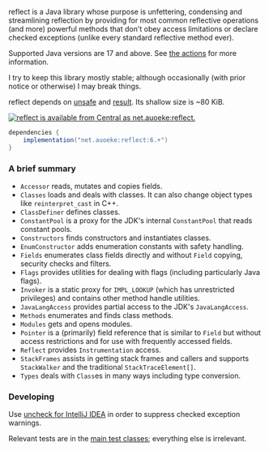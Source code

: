 reflect is a Java library whose purpose is unfettering, condensing and streamlining reflection
by providing for most common reflective operations (and more) powerful methods
that don't obey access limitations or declare checked exceptions (unlike every standard reflective method ever).

Supported Java versions are 17 and above.
See [the actions](https://github.com/auoeke/reflect/actions/runs/3844981923) for more information.

I try to keep this library mostly stable; although occasionally (with prior notice or otherwise) I may break things.

reflect depends on [unsafe](https://github.com/auoeke/unsafe) and [result](https://github.com/auoeke/result).
Its shallow size is ~80 KiB.

[![reflect is available from Central as net.auoeke:reflect.](
https://img.shields.io/maven-central/v/net.auoeke/reflect?label=Central:%20net.auoeke:reflect
)](https://repo1.maven.org/maven2/net/auoeke/reflect/)

```groovy
dependencies {
	implementation("net.auoeke:reflect:6.+")
}
```

### A brief summary

- `Accessor` reads, mutates and copies fields.
- `Classes` loads and deals with classes. It can also change object types like `reinterpret_cast` in C++.
- `ClassDefiner` defines classes.
- `ConstantPool` is a proxy for the JDK's internal `ConstantPool` that reads constant pools.
- `Constructors` finds constructors and instantiates classes.
- `EnumConstructor` adds enumeration constants with safety handling.
- `Fields` enumerates class fields directly and without `Field` copying, security checks and filters.
- `Flags` provides utilities for dealing with flags (including particularly Java flags).
- `Invoker` is a static proxy for `IMPL_LOOKUP` (which has unrestricted privileges) and contains other method handle utilities.
- `JavaLangAccess` provides partial access to the JDK's `JavaLangAccess`.
- `Methods` enumerates and finds class methods.
- `Modules` gets and opens modules.
- `Pointer` is a (primarily) field reference that is similar to `Field` but without access restrictions and for use with frequently accessed fields.
- `Reflect` provides `Instrumentation` access.
- `StackFrames` assists in getting stack frames and callers and supports `StackWalker` and the traditional `StackTraceElement[]`.
- `Types` deals with `Class`es in many ways including type conversion.

### Developing

Use [uncheck for IntelliJ IDEA](https://github.com/auoeke/uncheck#using-the-intellij-plugin) in order to suppress checked exception warnings.

Relevant tests are in the [main test classes](test/test); everything else is irrelevant.
